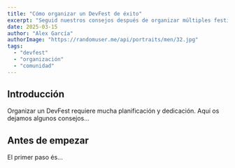 ```yaml
---
title: "Cómo organizar un DevFest de éxito"
excerpt: "Seguid nuestros consejos después de organizar múltiples festivales"
date: 2025-03-15
author: "Alex García"
authorImage: "https://randomuser.me/api/portraits/men/32.jpg"
tags:
  - "devfest"
  - "organización"
  - "comunidad"
---
```


## Introducción

Organizar un DevFest requiere mucha planificación y dedicación. Aquí os dejamos algunos consejos...

## Antes de empezar

El primer paso és...